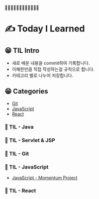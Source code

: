 
📙📒📗📘📕📔📙📒📗📘📕📔

# ✍ Today I Learned


## 😁 TIL Intro
* 새로 배운 내용을 commit하여 기록합니다.<br />
* 이해한만큼 직접 작성하는걸 규칙으로 합니다.<br />
* 카테고리 별로 나누어 저장합니다.

## 😁 Categories
* [Git](#git)
* [JavaScript](#javascript)
* [React](#react)



### 📕 TIL - Java

### 📒 TIL - Servlet & JSP

### 📗 TIL - Git

### 📘 TIL - JavaScript
* [JavaScript - Momentum Project]()

### 📙 TIL - React

  
